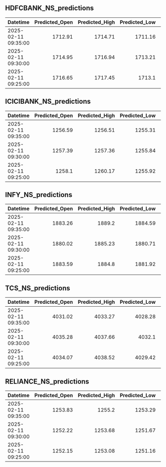 ## HDFCBANK_NS_predictions
| Datetime            |   Predicted_Open |   Predicted_High |   Predicted_Low |   Predicted_Close |   Predicted_Volume |
|:--------------------|-----------------:|-----------------:|----------------:|------------------:|-------------------:|
| 2025-02-11 09:35:00 |          1712.91 |          1714.71 |         1711.16 |           1710.82 |             231674 |
| 2025-02-11 09:30:00 |          1714.95 |          1716.94 |         1713.21 |           1712.78 |             231491 |
| 2025-02-11 09:25:00 |          1716.65 |          1717.45 |         1713.1  |           1716.29 |             259000 |

## ICICIBANK_NS_predictions
| Datetime            |   Predicted_Open |   Predicted_High |   Predicted_Low |   Predicted_Close |   Predicted_Volume |
|:--------------------|-----------------:|-----------------:|----------------:|------------------:|-------------------:|
| 2025-02-11 09:35:00 |          1256.59 |          1256.51 |         1255.31 |           1256.94 |             168486 |
| 2025-02-11 09:30:00 |          1257.39 |          1257.36 |         1255.84 |           1257.62 |             196639 |
| 2025-02-11 09:25:00 |          1258.1  |          1260.17 |         1255.92 |           1257.09 |             211080 |

## INFY_NS_predictions
| Datetime            |   Predicted_Open |   Predicted_High |   Predicted_Low |   Predicted_Close |   Predicted_Volume |
|:--------------------|-----------------:|-----------------:|----------------:|------------------:|-------------------:|
| 2025-02-11 09:35:00 |          1883.26 |          1889.2  |         1884.59 |           1887.42 |            79408.1 |
| 2025-02-11 09:30:00 |          1880.02 |          1885.23 |         1880.71 |           1883.25 |            92222.4 |
| 2025-02-11 09:25:00 |          1883.59 |          1884.8  |         1881.92 |           1881.9  |            94407.4 |

## TCS_NS_predictions
| Datetime            |   Predicted_Open |   Predicted_High |   Predicted_Low |   Predicted_Close |   Predicted_Volume |
|:--------------------|-----------------:|-----------------:|----------------:|------------------:|-------------------:|
| 2025-02-11 09:35:00 |          4031.02 |          4033.27 |         4028.28 |           4031.32 |            28815.5 |
| 2025-02-11 09:30:00 |          4035.28 |          4037.66 |         4032.1  |           4036.47 |            28643.3 |
| 2025-02-11 09:25:00 |          4034.07 |          4038.52 |         4029.42 |           4034.42 |            24072.5 |

## RELIANCE_NS_predictions
| Datetime            |   Predicted_Open |   Predicted_High |   Predicted_Low |   Predicted_Close |   Predicted_Volume |
|:--------------------|-----------------:|-----------------:|----------------:|------------------:|-------------------:|
| 2025-02-11 09:35:00 |          1253.83 |          1255.2  |         1253.29 |           1254.42 |             166105 |
| 2025-02-11 09:30:00 |          1252.22 |          1253.68 |         1251.67 |           1252.85 |             154950 |
| 2025-02-11 09:25:00 |          1252.15 |          1253.08 |         1251.16 |           1251.36 |             177782 |

